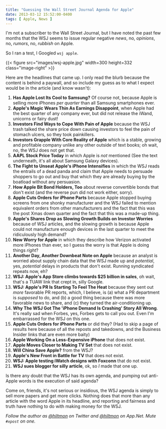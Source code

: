 ```yaml
---
title: "Guessing the Wall Street Journal Agenda for Apple"
date: 2013-03-12 15:52:00-0400
tags: [ Apple, News ]
---
```


I'm not a subscriber to the Wall Street Journal, but I have noted the past few months that the WSJ seems to issue regular negative *news*, no, *opinions*, no, *rumors*, no, *rubbish* on Apple. 

So I ran a test, I Googled `wsj apple`.

{{< figure src="images/wsj-apple.jpg" width=300 height=332 class="image-right" >}}

Here are the headlines that came up. I only read the blurb because the content is behind a paywall, and so include my guess as to what I expect would be in the article (and know wasn't):

1. **Has Apple Lost Its Cool to Samsung?** Of course not, because Apple is selling more iPhones *per quarter* than all Samsung smartphones ever.
2. **Apple's Magic Wears Thin As Earnings Disappoint**, when Apple had the best quarter of any company ever, but did not release the iWand, unicorns or fairy dust!
3. **Investors Find Ways to Cope With Pain of Apple** because the WSJ trash talked the share price down causing investors to feel the pain of stomach ulcers, so they took painkillers.
4. **Investors Grapple With Core Reality of Apple** which is a stable, growing and profitable company unlike any other outside of text books; oh wait, no, the WSJ does not get that.
5. **AAPL Stock Price Today** in which Apple is *not* mentioned (See the text underneath, it's all about Samsung Galaxy devices).
6. **The Fight to Unseat Apple's iPhone Intensifies** in which the WSJ reads the entrails of a dead panda and claim that Apple needs to persuade shoppers to go out and buy that which they are already buying by the boatload without any persuasion.
7. **How Apple Bit Bond Holders, Too** about reverse convertible bonds that don't exist (and the reverse pun did not work either, sorry).
8. **Apple Cuts Orders for iPhone Parts** because Apple stopped buying screens from one shonky manufacturer and the WSJ failed to mention equivalent orders from other manufacturers and the fact that this was the post Xmas down quarter and the fact that this was a made-up thing.
8. **Apple's Shares Drop as Slowing Growth Builds on Investor Worries** because of WSJ articles, and the slowing growth is because Apple could not manufacture enough devices in the last quarter to meet the ridiculously high demand?
9. **New Worry for Apple** in which they describe how Verizon activated more iPhones than ever, so I guess the worry is that Apple is doing things *right*?
10. **Another Day, Another Downbeat Note on Apple** because an analyst is worried about supply chain data that the WSJ made up and *potential*, yes, *potential* delays in products that don't exist. Running syndicated repeats now, eh?
11. **WSJ: Apple's App Store climbs towards $25 billion in sales**, oh wait, that's a TUAW link that crept in, silly Google.
12. **WSJ: Apple's PR Is Starting To Feel The Heat** because they sent out *more* favorable PR reports, which, I believe, is (a) what a PR department is *supposed* to do, and (b) a good thing because there was more favorable news to share, and (c) they turned the air-conditioning up.
13. **Why The WSJ Got The 'iPhone Demand Is Crashing' Story All Wrong**. It's really sad when Forbes, yes, Forbes gets to call you out. Even I'm embarrassed for the WSJ on this one.
14. **Apple Cuts Orders for iPhone Parts** or did they? (Had to skip a page of results here because of all the reposts and takedowns, and the Business Insider links that are even more baity)
15. **Apple Working On a Less-Expensive iPhone** that does not exist.
16. **Apple Moves Closer to Making TV Set** that does not exist.
17. **Will China Save Apple?** from the WSJ?
18. **Apple's New Front in Battle for TV** that does not exist. 
19. **WSJ: Apple testing iWatch designs with Foxconn** that do not exist.
20. **WSJ sues blogger for silly article**, ok, so *I* made that one up.


Is there any doubt that the WSJ has its own agenda, and pumping out anti-Apple words is the execution of said agenda? 

Come on, friends, it's not serious or insidious, the WSJ agenda is simply to sell more papers and get more clicks. Nothing does that more than any article with the word Apple in its headline, and reporting and fairness and truth have nothing to do with making money for the WSJ.

*Follow the author as [@hiltmon](https://twitter.com/hiltmon) on Twitter and [@hiltmon](http://alpha.app.net/hiltmon) on App.Net. Mute `#xpost` on one.*

